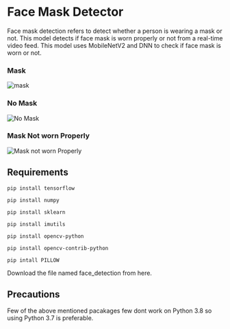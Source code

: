 # Face Mask Detector

Face mask detection refers to detect whether a person is wearing a mask or not. This model detects if face mask is worn properly or not from a real-time video feed. This model uses MobileNetV2 and DNN to check if face mask is worn or not. 

### Mask
![mask](https://user-images.githubusercontent.com/65342857/147691112-6c3e12f7-b1b5-4d88-85eb-16b1b5e79dbb.jpg)
### No Mask
![No Mask](https://user-images.githubusercontent.com/65342857/147691143-b0c55b68-b88c-4aba-a767-135194964921.jpg)
### Mask Not worn Properly
![Mask not worn Properly](https://user-images.githubusercontent.com/65342857/147691174-3964c98c-167f-4ad9-8814-e84733badefe.jpg)

## Requirements
``
pip install tensorflow
``

``
pip install numpy
``

``
pip install sklearn
``

``
pip install imutils
``

``
pip install opencv-python
``

``
pip install opencv-contrib-python
``

``
pip intall PILLOW
``

Download the file named face_detection from here.

## Precautions
Few of the above mentioned pacakages few dont work on Python 3.8 so using Python 3.7 is preferable.  
